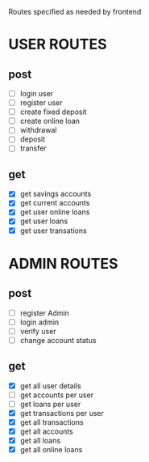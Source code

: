 Routes specified as needed by frontend
# USER ROUTES
## post
- [ ] login user 
- [ ] register user
- [ ] create fixed deposit
- [ ] create online loan
- [ ] withdrawal
- [ ] deposit
- [ ] transfer
## get
- [x] get savings accounts
- [x] get current accounts
- [x] get user online loans
- [x] get user loans
- [x] get user transations

# ADMIN ROUTES
## post
- [ ] register Admin
- [ ] login admin
- [ ] verify user
- [ ] change account status

## get
- [x] get all user details
- [ ] get accounts per user
- [ ] get loans per user
- [x] get transactions per user
- [x] get all transactions
- [x] get all accounts
- [x] get all loans
- [x] get all online loans
